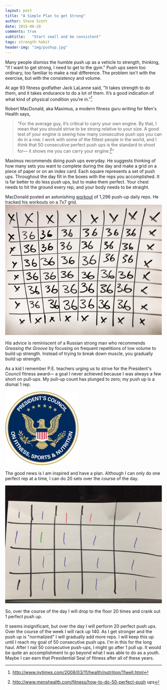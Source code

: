 ```yaml
---
layout: post
title: "A Simple Plan to get Strong"
author: Steve Scott
date: 2015-06-28
comments: true
subtitle:   "Start small and be consistent"
tags: strength habit
header-img: "img/pushup.jpg"
---
```


Many people dismiss the humble push up as a vehicle to strength, thinking, "if I want to get strong, I need to get to the gym."  Push ups seem too ordinary, too familiar to make a real difference.  The problem isn't with the exercise, but with the consistency and volume.   

At age 93 fitness godfather Jack LaLanne  said, "It takes strength to do them, and it takes endurance to do a lot of them. It’s a good indication of what kind of physical condition you’re in."[^jack]

Robert MacDonald, aka Maximus, a modern fitness guru writing for Men's Health says, 

> "For the average guy, it’s critical to carry your own engine. By that, I mean that you should strive to be strong relative to your size. A good test of your engine is seeing how many consecutive push ups you can do in a row. I work with some of the fittest people in the world, and I think that 50 consecutive perfect push ups is the standard to shoot for— it shows me you can carry your engine.[^max]"

Maximus recommends doing push ups everyday.  He suggests thinking of how many sets you want to complete during the day and make a grid on a piece of paper or on an index card.  Each square represents a set of push ups.  Throughout the day fill in the boxes with the reps you accomplished.  It is far better to do less push ups, but to make them perfect.  Your chest needs to hit the ground every rep, and your body needs to be straight.  

MacDonald posted an astonishing [workout](https://instagram.com/p/sle1AqFuze/) of 1,296 push-up daily reps.  He tracked his workouts on a 7x7 grid. ![title](/img/pushup-max.png)

His advice is reminiscent of a Russian strong man who recommends *Greasing the Groove* by focusing on frequent repetitions of low volume to build up strength.  Instead of trying to break down muscle, you gradually build up strength. 

As a kid I remember P.E. teachers urging us to strive for the President's Council fitness award— a goal I never achieved because I was always a few short on pull-ups.  My pull-up count has plunged to zero; my push up is a dismal 1 rep. 

![title](/img/pushup-seal.png) 

The good news is I am inspired and have a plan.  Although I can only do one perfect rep at a time, I can do 20 sets over the course of the day.  

![title](/img/pushup.jpg)

So, over the course of the day I will drop to the floor 20 times and crank out 1 perfect push up.  

It seems insignificant, but over the day I will perform 20 perfect push ups. Over the course of the week I will rack up 140.  As I get stronger and the push up is "normalized" I will gradually add more reps.  I will keep this up until I reach my goal of 50 consecutive push ups.  I'm in this for the long haul.  After I nail 50 consecutive push-ups, I might go after 1 pull up.  It would be quite an accomplishment to go beyond what I was able to do as a youth.  Maybe I can earn that Presidential Seal of fitness after all of these years.

[^jack]: http://www.nytimes.com/2008/03/11/health/nutrition/11well.html
[^max]: http://www.menshealth.com/fitness/how-to-do-50-perfect-push ups